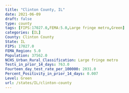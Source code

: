 ```yaml
---
title: "Clinton County, IL"
date: 2021-06-09
draft: false
type: county
tags: [FIPS:17027.0,FEMA:5.0,Large fringe metro,Green]
categories: [IL]
County: Clinton County
State: IL
FIPS: 17027.0
FEMA_Region: 5.0
Population: 37562.0
NCHS_Urban_Rural_Classification: Large fringe metro
Tests_in_prior_14_days: 763.0
Fourteen_day_test_rate_per_100000: 2031.0
Percent_Positivity_in_prior_14_days: 0.007
Level: Green
url: /states/IL/clinton-county
---
```



